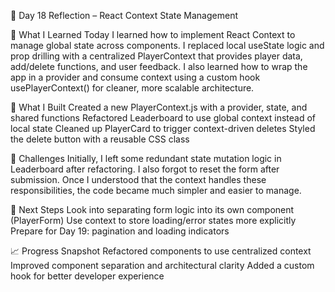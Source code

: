 📅 Day 18 Reflection – React Context State Management

🧠 What I Learned
Today I learned how to implement React Context to manage global state across components. I replaced local useState logic and prop drilling with a centralized PlayerContext that provides player data, add/delete functions, and user feedback. I also learned how to wrap the app in a provider and consume context using a custom hook usePlayerContext() for cleaner, more scalable architecture.

🔧 What I Built
Created a new PlayerContext.js with a provider, state, and shared functions
Refactored Leaderboard to use global context instead of local state
Cleaned up PlayerCard to trigger context-driven deletes
Styled the delete button with a reusable CSS class

🤔 Challenges
Initially, I left some redundant state mutation logic in Leaderboard after refactoring. I also forgot to reset the form after submission. Once I understood that the context handles these responsibilities, the code became much simpler and easier to manage.

🚀 Next Steps
Look into separating form logic into its own component (PlayerForm)
Use context to store loading/error states more explicitly
Prepare for Day 19: pagination and loading indicators

📈 Progress Snapshot
Refactored components to use centralized context
Improved component separation and architectural clarity
Added a custom hook for better developer experience
